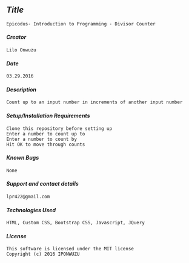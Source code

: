 
## _Title_
	Epicodus- Introduction to Programming - Divisor Counter
	
#### _Creator_
	Lilo Onwuzu 
	
#### _Date_
	03.29.2016

#### _Description_
	Count up to an input number in increments of another input number

#### _Setup/Installation Requirements_
	Clone this repository before setting up
	Enter a number to count up to
	Enter a number to count by
	Hit OK to move through counts

#### _Known Bugs_
 	None

#### _Support and contact details_
	lpr422@gmail.com
	
#### _Technologies Used_
	HTML, Custom CSS, Bootstrap CSS, Javascript, JQuery

#### _License_
	This software is licensed under the MIT license
	Copyright (c) 2016 IPONWUZU



